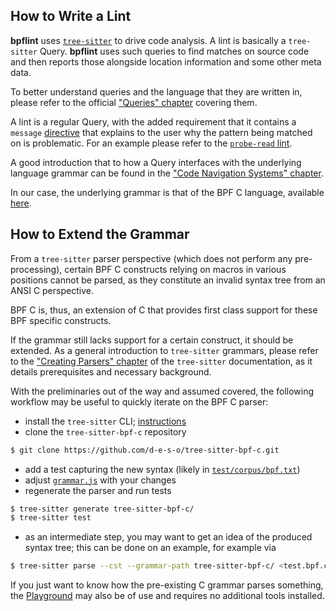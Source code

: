 ## How to Write a Lint
**bpflint** uses [`tree-sitter`][tree-sitter-docs] to drive code
analysis. A lint is basically a `tree-sitter` Query. **bpflint** uses
such queries to find matches on source code and then reports those
alongside location information and some other meta data.

To better understand queries and the language that they are written in,
please refer to the official ["Queries" chapter][tree-sitter-queries]
covering them.

A lint is a regular Query, with the added requirement that it contains a
`message` [directive][tree-sitter-directives] that explains to the user
why the pattern being matched on is problematic. For an example please
refer to the [`probe-read` lint][probe-read-message].

A good introduction that to how a Query interfaces with the underlying
language grammar can be found in the ["Code Navigation Systems"
chapter][tree-sitter-code-nav].

In our case, the underlying grammar is that of the BPF C language,
available [here][tree-sitter-bpf-c-grammar].

## How to Extend the Grammar
From a `tree-sitter` parser perspective (which does not perform any
pre-processing), certain BPF C constructs relying on macros in various
positions cannot be parsed, as they constitute an invalid syntax tree
from an ANSI C perspective.

BPF C is, thus, an extension of C that provides first class support for
these BPF specific constructs.

If the grammar still lacks support for a certain construct, it should be
extended. As a general introduction to `tree-sitter` grammars, please
refer to the ["Creating Parsers" chapter][tree-sitter-parsers] of the
`tree-sitter` documentation, as it details prerequisites and necessary
background.

With the preliminaries out of the way and assumed covered, the following
workflow may be useful to quickly iterate on the BPF C parser:
- install the `tree-sitter` CLI; [instructions][tree-sitter-cli]
- clone the `tree-sitter-bpf-c` repository
```sh
$ git clone https://github.com/d-e-s-o/tree-sitter-bpf-c.git
```
- add a test capturing the new syntax (likely in
  [`test/corpus/bpf.txt`][tree-sitter-bpf-c-bpf.txt])
- adjust [`grammar.js`][tree-sitter-bpf-c-grammar] with your changes
- regenerate the parser and run tests
```sh
$ tree-sitter generate tree-sitter-bpf-c/
$ tree-sitter test
```
- as an intermediate step, you may want to get an idea of the produced
  syntax tree; this can be done on an example, for example via
```sh
$ tree-sitter parse --cst --grammar-path tree-sitter-bpf-c/ <test.bpf.c-file>
```

If you just want to know how the pre-existing C grammar parses
something, the [Playground][tree-sitter-playground] may also be of use
and requires no additional tools installed.

[tree-sitter-docs]: https://tree-sitter.github.io/tree-sitter/
[tree-sitter-directives]: https://tree-sitter.github.io/tree-sitter/using-parsers/queries/3-predicates-and-directives.html#directives
[tree-sitter-code-nav]: https://tree-sitter.github.io/tree-sitter/4-code-navigation.html
[tree-sitter-bpf-c-grammar]: https://github.com/d-e-s-o/tree-sitter-bpf-c/blob/main/grammar.js
[tree-sitter-cli]: https://github.com/tree-sitter/tree-sitter/tree/master/crates/cli
[tree-sitter-parsers]: https://tree-sitter.github.io/tree-sitter/creating-parsers/index.html
[tree-sitter-queries]: https://tree-sitter.github.io/tree-sitter/using-parsers/queries/index.html
[tree-sitter-bpf-c-bpf.txt]: https://github.com/d-e-s-o/tree-sitter-bpf-c/blob/main/test/corpus/bpf.txt
[tree-sitter-playground]: https://tree-sitter.github.io/tree-sitter/7-playground.html
[probe-read-message]: https://github.com/d-e-s-o/bpflint/blob/b8716d24fb133de0371152705bd33a1c56f51bfe/lints/probe-read.scm#L8
